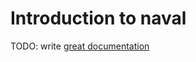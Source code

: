 # Introduction to naval

TODO: write [great documentation](http://jacobian.org/writing/what-to-write/)
